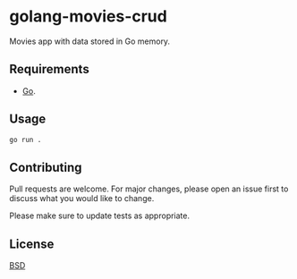 # golang-movies-crud

Movies app with data stored in Go memory.

## Requirements

* [Go](https://www.golang.org).

## Usage

```bash
go run .
```

## Contributing
Pull requests are welcome. For major changes, please open an issue first to discuss what you would like to change.

Please make sure to update tests as appropriate.

## License
[BSD](https://opensource.org/licenses/BSD-3-Clause)
